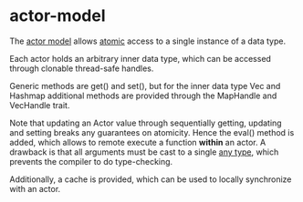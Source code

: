 # actor-model

The [actor model](https://en.wikipedia.org/wiki/Actor_model) allows [atomic](https://www.codingem.com/atomic-meaning-in-programming/) access to a single instance of a data type.

Each actor holds an arbitrary inner data type, which can be accessed through clonable thread-safe handles.

Generic methods are get() and set(), but for the inner data type Vec and Hashmap additional methods are provided through the MapHandle and VecHandle trait.

Note that updating an Actor value through sequentially getting, updating and setting breaks any guarantees on atomicity. Hence the eval() method is added, which allows to remote execute a function **within** an actor. A drawback is that all arguments must be cast to a single [any type](https://doc.rust-lang.org/std/any/index.html), which prevents the compiler to do type-checking.

Additionally, a cache is provided, which can be used to locally synchronize with an actor.
